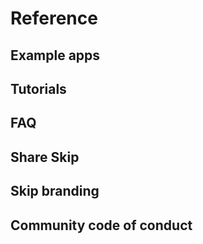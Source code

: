 # Reference

## Example apps

## Tutorials

## FAQ

## Share Skip

## Skip branding

## Community code of conduct
